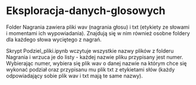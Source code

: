# Eksploracja-danych-glosowych

Folder Nagrania zawiera pliki wav (nagrania głosu) i txt (etykiety ze słowami i momentami ich wypowiadania). Znajdują się w nim również osobne foldery dla każdego słowa wyciętego z nagrań. 

Skrypt Podziel_pliki.ipynb wczytuje wszystkie nazwy plików z folderu Nagrania i wrzuca je do listy - każdej nazwie pliku przypisany jest numer. Wybierając numer, wybiera się plik wav o danej nazwie na którym chce się wykonać podział oraz przypisanu mu plik txt z etykietami słów (każdy odpowiadający sobie plik wav i txt mają te same nazwy).
